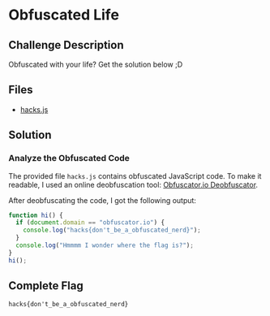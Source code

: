 # Obfuscated Life

## Challenge Description

Obfuscated with your life? Get the solution below ;D

## Files

- [hacks.js](<files/hacks.js>)


## Solution 

### Analyze the Obfuscated Code

The provided file `hacks.js` contains obfuscated JavaScript code. To make it readable, I used an online deobfuscation tool: [Obfuscator.io Deobfuscator](https://obf-io.deobfuscate.io/).

After deobfuscating the code, I got the following output:

```javascript
function hi() {
  if (document.domain == "obfuscator.io") {
    console.log("hacks{don't_be_a_obfuscated_nerd}");
  }
  console.log("Hmmmm I wonder where the flag is?");
}
hi();
```
## Complete Flag
```
hacks{don't_be_a_obfuscated_nerd}
```
